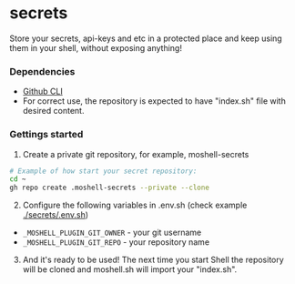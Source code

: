 # secrets

Store your secrets, api-keys and etc in a protected place and keep using them in your shell, without exposing anything!

### Dependencies

- [Github CLI](https://cli.github.com/)
- For correct use, the repository is expected to have "index.sh" file with desired content.

### Gettings started

1. Create a private git repository, for example, moshell-secrets
```bash
# Example of how start your secret repository:
cd ~
gh repo create .moshell-secrets --private --clone
```
2. Configure the following variables in .env.sh (check example [./secrets/.env.sh](./.env.sh.example))
  - `_MOSHELL_PLUGIN_GIT_OWNER` - your git username
  - `_MOSHELL_PLUGIN_GIT_REPO` - your repository name
3. And it's ready to be used! The next time you start Shell the repository will be cloned and moshell.sh will import your "index.sh".
